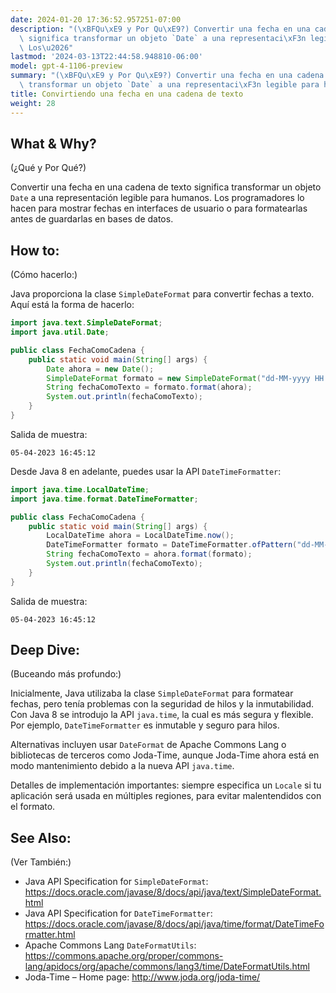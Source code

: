 ```yaml
---
date: 2024-01-20 17:36:52.957251-07:00
description: "(\xBFQu\xE9 y Por Qu\xE9?) Convertir una fecha en una cadena de texto\
  \ significa transformar un objeto `Date` a una representaci\xF3n legible para humanos.\
  \ Los\u2026"
lastmod: '2024-03-13T22:44:58.948810-06:00'
model: gpt-4-1106-preview
summary: "(\xBFQu\xE9 y Por Qu\xE9?) Convertir una fecha en una cadena de texto significa\
  \ transformar un objeto `Date` a una representaci\xF3n legible para humanos. Los\u2026"
title: Convirtiendo una fecha en una cadena de texto
weight: 28
---
```


## What & Why?
(¿Qué y Por Qué?)

Convertir una fecha en una cadena de texto significa transformar un objeto `Date` a una representación legible para humanos. Los programadores lo hacen para mostrar fechas en interfaces de usuario o para formatearlas antes de guardarlas en bases de datos.

## How to:
(Cómo hacerlo:)

Java proporciona la clase `SimpleDateFormat` para convertir fechas a texto. Aquí está la forma de hacerlo:

```java
import java.text.SimpleDateFormat;
import java.util.Date;

public class FechaComoCadena {
    public static void main(String[] args) {
        Date ahora = new Date();
        SimpleDateFormat formato = new SimpleDateFormat("dd-MM-yyyy HH:mm:ss");
        String fechaComoTexto = formato.format(ahora);
        System.out.println(fechaComoTexto);
    }
}
```

Salida de muestra:

```
05-04-2023 16:45:12
```

Desde Java 8 en adelante, puedes usar la API `DateTimeFormatter`:

```java
import java.time.LocalDateTime;
import java.time.format.DateTimeFormatter;

public class FechaComoCadena {
    public static void main(String[] args) {
        LocalDateTime ahora = LocalDateTime.now();
        DateTimeFormatter formato = DateTimeFormatter.ofPattern("dd-MM-yyyy HH:mm:ss");
        String fechaComoTexto = ahora.format(formato);
        System.out.println(fechaComoTexto);
    }
}
```

Salida de muestra:

```
05-04-2023 16:45:12
```

## Deep Dive:
(Buceando más profundo:)

Inicialmente, Java utilizaba la clase `SimpleDateFormat` para formatear fechas, pero tenía problemas con la seguridad de hilos y la inmutabilidad. Con Java 8 se introdujo la API `java.time`, la cual es más segura y flexible. Por ejemplo, `DateTimeFormatter` es inmutable y seguro para hilos.

Alternativas incluyen usar `DateFormat` de Apache Commons Lang o bibliotecas de terceros como Joda-Time, aunque Joda-Time ahora está en modo mantenimiento debido a la nueva API `java.time`.

Detalles de implementación importantes: siempre especifica un `Locale` si tu aplicación será usada en múltiples regiones, para evitar malentendidos con el formato.

## See Also:
(Ver También:)

- Java API Specification for `SimpleDateFormat`: https://docs.oracle.com/javase/8/docs/api/java/text/SimpleDateFormat.html
- Java API Specification for `DateTimeFormatter`: https://docs.oracle.com/javase/8/docs/api/java/time/format/DateTimeFormatter.html
- Apache Commons Lang `DateFormatUtils`: https://commons.apache.org/proper/commons-lang/apidocs/org/apache/commons/lang3/time/DateFormatUtils.html
- Joda-Time – Home page: http://www.joda.org/joda-time/
